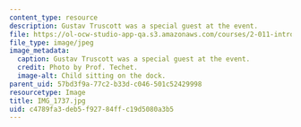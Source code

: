 ```yaml
---
content_type: resource
description: Gustav Truscott was a special guest at the event.
file: https://ol-ocw-studio-app-qa.s3.amazonaws.com/courses/2-011-introduction-to-ocean-science-and-engineering-spring-2006/c4789fa3deb5f92784ffc19d5080a3b5_IMG_1737.jpg
file_type: image/jpeg
image_metadata:
  caption: Gustav Truscott was a special guest at the event.
  credit: Photo by Prof. Techet.
  image-alt: Child sitting on the dock.
parent_uid: 57bd3f9a-77c2-b33d-c046-501c52429998
resourcetype: Image
title: IMG_1737.jpg
uid: c4789fa3-deb5-f927-84ff-c19d5080a3b5
---
```

